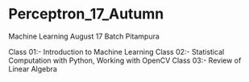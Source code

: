 # Perceptron_17_Autumn
Machine Learning August 17 Batch Pitampura

Class 01:- Introduction to Machine Learning
Class 02:- Statistical Computation with Python, Working with OpenCV
Class 03:- Review of Linear Algebra
